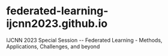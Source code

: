 # federated-learning-ijcnn2023.github.io
IJCNN 2023 Special Session -- Federated Learning - Methods, Applications, Challenges, and beyond
